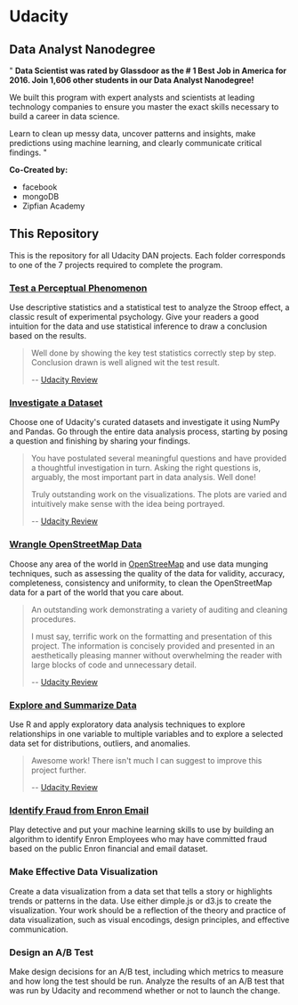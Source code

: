 # Udacity
## Data Analyst Nanodegree
" **Data Scientist was rated by Glassdoor as the # 1 Best Job in America for 2016.
Join 1,606 other students in our Data Analyst Nanodegree!**

We built this program with expert analysts and scientists at leading technology companies
to ensure you master the exact skills necessary to build a career in data science.

Learn to clean up messy data, uncover patterns and insights, make predictions using machine learning,
and clearly communicate critical findings. "

**Co-Created by:**
- facebook
- mongoDB
- Zipfian Academy


## This Repository
This is the repository for all Udacity DAN projects. Each folder corresponds
to one of the 7 projects required to complete the program.

### [Test a Perceptual Phenomenon](https://github.com/jasonicarter/udacity/tree/master/P1_StroopEffect)

Use descriptive statistics and a statistical test to analyze the Stroop effect,
a classic result of experimental psychology. Give your readers a good intuition for the data
and use statistical inference to draw a conclusion based on the results.

> Well done by showing the key test statistics correctly step by step. Conclusion drawn is well aligned wit the test result.
>
> -- [Udacity Review](https://github.com/jasonicarter/udacity/blob/master/P1_StroopEffect/UdacityReview.pdf)

### [Investigate a Dataset](https://github.com/jasonicarter/udacity/tree/master/P2_Titanic_Data_Analysis)

Choose one of Udacity's curated datasets and investigate it using NumPy and Pandas.
Go through the entire data analysis process, starting by posing a question and finishing by sharing your findings.

> You have postulated several meaningful questions and have provided a thoughtful investigation in turn. Asking the right questions is, arguably, the most important part in data analysis. Well done!
>
> Truly outstanding work on the visualizations. The plots are varied and intuitively make sense with the idea being portrayed.
>
> -- [Udacity Review](https://github.com/jasonicarter/udacity/blob/master/P2_Titanic_Data_Analysis/UdacityReview.pdf)

### [Wrangle OpenStreetMap Data](https://github.com/jasonicarter/udacity/tree/master/P3_OpenStreeMap_Data_MongoDB)

Choose any area of the world in [OpenStreeMap](https://www.openstreetmap.org) and use data munging techniques,
such as assessing the quality of the data for validity, accuracy, completeness, consistency and uniformity,
to clean the OpenStreetMap data for a part of the world that you care about.

> An outstanding work demonstrating a variety of auditing and cleaning procedures.
>
> I must say, terrific work on the formatting and presentation of this project. The information is concisely provided and presented in an aesthetically pleasing manner without overwhelming the reader with large blocks of code and unnecessary detail.
>
> -- [Udacity Review](https://github.com/jasonicarter/udacity/blob/master/P3_OpenStreeMap_Data_MongoDB/UdacityReviews.pdf)

### [Explore and Summarize Data](https://github.com/jasonicarter/udacity/tree/master/P4_Prosper_Loan_Data_EDA_R)

Use R and apply exploratory data analysis techniques to explore relationships in one variable to multiple variables
and to explore a selected data set for distributions, outliers, and anomalies.

> Awesome work! There isn't much I can suggest to improve this project further.
>
> -- [Udacity Review](https://github.com/jasonicarter/udacity/blob/master/P4_Prosper_Loan_Data_EDA_R/UdacityReview.pdf)

### [Identify Fraud from Enron Email](https://github.com/jasonicarter/udacity/tree/master/P5_Enron_Email_Data_Machine_Learning/final_project)

Play detective and put your machine learning skills to use by building an algorithm to identify Enron Employees
who may have committed fraud based on the public Enron financial and email dataset.

### Make Effective Data Visualization

Create a data visualization from a data set that tells a story or highlights trends or patterns in the data.
Use either dimple.js or d3.js to create the visualization. Your work should be a reflection of the theory
and practice of data visualization, such as visual encodings, design principles, and effective communication.

### Design an A/B Test

Make design decisions for an A/B test, including which metrics to measure and how long the test should be run.
Analyze the results of an A/B test that was run by Udacity and recommend whether or not to launch the change.
